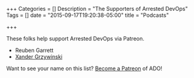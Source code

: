 +++
Categories = []
Description = "The Supporters of Arrested DevOps"
Tags = []
date = "2015-09-17T19:20:38-05:00"
title = "Podcasts"

+++

These folks help support Arrested DevOps via Patreon.

- Reuben Garrett
- [Xander Grzywinski](https://twitter.com/XanderGrzy)

Want to see your name on this list? [Become a Patreon](https://www.patreon.com/arresteddevops) of ADO!
